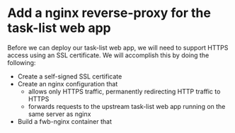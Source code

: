 # Add a nginx reverse-proxy for the task-list web app
Before we can deploy our task-list web app, we will need
to support HTTPS access using an SSL certificate. We will 
accomplish this by doing the following:

- Create a self-signed SSL certificate
- Create an nginx configuration that
  - allows only HTTPS traffic, permanently redirecting HTTP traffic to HTTPS
  - forwards requests to the upstream task-list web app running on the same server as nginx
- Build a fwb-nginx container that 
